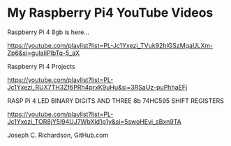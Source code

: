 # My Raspberry Pi4 YouTube Videos

Raspberry Pi 4 8gb is here...

https://youtube.com/playlist?list=PL-Jc1Yxezi_TVuk92hlGSzMgaULXm-Zp6&si=gulaIiPIbTq-5_aX

Raspberry Pi 4 Projects

https://youtube.com/playlist?list=PL-Jc1Yxezi_RUX7TH3Zf6PRh4prxK9uHu&si=3RSaUz-puPhhaEFj

RASP Pi 4 LED BINARY DIGITS AND THREE 8b  74HC595 SHIFT REGISTERS

https://youtube.com/playlist?list=PL-Jc1Yxezi_TOR8jY5l94UJ7WbXld1p1y&si=5swoHEvi_sBxn9TA

Joseph C. Richardson, GitHub.com

